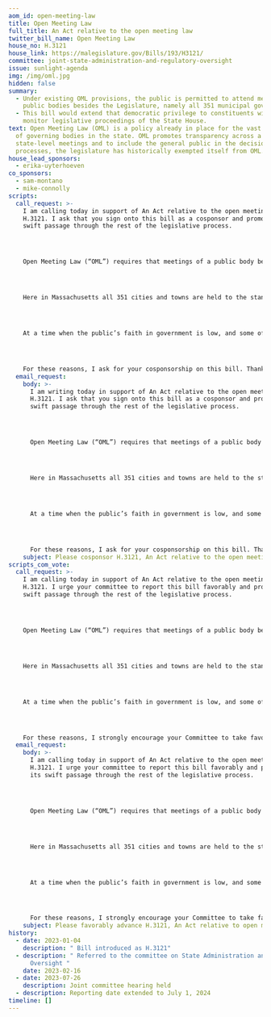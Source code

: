 ```yaml
---
aom_id: open-meeting-law
title: Open Meeting Law
full_title: An Act relative to the open meeting law
twitter_bill_name: Open Meeting Law
house_no: H.3121
house_link: https://malegislature.gov/Bills/193/H3121/
committee: joint-state-administration-and-regulatory-oversight
issue: sunlight-agenda
img: /img/oml.jpg
hidden: false
summary:
  - Under existing OML provisions, the public is permitted to attend meetings of
    public bodies besides the Legislature, namely all 351 municipal governments.
  - This bill would extend that democratic privilege to constituents wishing to
    monitor legislative proceedings of the State House.
text: Open Meeting Law (OML) is a policy already in place for the vast majority
  of governing bodies in the state. OML promotes transparency across a number of
  state-level meetings and to include the general public in the decision-making
  processes, the legislature has historically exempted itself from OML.
house_lead_sponsors:
  - erika-uyterhoeven
co_sponsors:
  - sam-montano
  - mike-connolly
scripts:
  call_request: >-
    I am calling today in support of An Act relative to the open meeting law,
    H.3121. I ask that you sign onto this bill as a cosponsor and promote its
    swift passage through the rest of the legislative process.




    Open Meeting Law (“OML”) requires that meetings of a public body be open to the public, notice of meetings given in advance, and records of past meetings made available. By opening up the inner workings of government to the people, OML is a cornerstone of any democracy. Not only does the public have the right to observe the deliberations of policy that will shape their lives, we make better policy when everyday people are able to understand and participate more actively in their government. 




    Here in Massachusetts all 351 cities and towns are held to the standards of OML, and rightfully so; Bay Staters can attend their school board or city council meetings to observe how the governing bodies they elected are (or are not) fulfilling their duties and promises, and to understand why these decisions are being made in the first place. The Legislature, the most powerful deliberative body in the state, is not held to this standard. In fact, Massachusetts is one of only 11 states where the Legislature is exempt from OML. 




    At a time when the public’s faith in government is low, and some of the most critical policy challenges of our lifetime are on the horizon, subjecting the Legislature to basic transparency and accountability such as OML so that all voices can be heard and represented has never been more important. 




    For these reasons, I ask for your cosponsorship on this bill. Thank you for your time and consideration.
  email_request:
    body: >-
      I am writing today in support of An Act relative to the open meeting law,
      H.3121. I ask that you sign onto this bill as a cosponsor and promote its
      swift passage through the rest of the legislative process.




      Open Meeting Law (“OML”) requires that meetings of a public body be open to the public, notice of meetings given in advance, and records of past meetings made available. By opening up the inner workings of government to the people, OML is a cornerstone of any democracy. Not only does the public have the right to observe the deliberations of policy that will shape their lives, we make better policy when everyday people are able to understand and participate more actively in their government. 




      Here in Massachusetts all 351 cities and towns are held to the standards of OML, and rightfully so; Bay Staters can attend their school board or city council meetings to observe how the governing bodies they elected are (or are not) fulfilling their duties and promises, and to understand why these decisions are being made in the first place. The Legislature, the most powerful deliberative body in the state, is not held to this standard. In fact, Massachusetts is one of only 11 states where the Legislature is exempt from OML. 




      At a time when the public’s faith in government is low, and some of the most critical policy challenges of our lifetime are on the horizon, subjecting the Legislature to basic transparency and accountability such as OML so that all voices can be heard and represented has never been more important. 




      For these reasons, I ask for your cosponsorship on this bill. Thank you for your time and consideration.
    subject: Please cosponsor H.3121, An Act relative to the open meeting law
scripts_com_vote:
  call_request: >-
    I am calling today in support of An Act relative to the open meeting law,
    H.3121. I urge your committee to report this bill favorably and promote its
    swift passage through the rest of the legislative process.




    Open Meeting Law (“OML”) requires that meetings of a public body be open to the public, notice of meetings given in advance, and records of past meetings made available. By opening up the inner workings of government to the people, OML is a cornerstone of any democracy. Not only does the public have the right to observe the deliberations of policy that will shape their lives, we make better policy when everyday people are able to understand and participate more actively in their government. 




    Here in Massachusetts all 351 cities and towns are held to the standards of OML, and rightfully so; Bay Staters can attend their school board or city council meetings to observe how the governing bodies they elected are (or are not) fulfilling their duties and promises, and to understand why these decisions are being made in the first place. The Legislature, the most powerful deliberative body in the state, is not held to this standard. In fact, Massachusetts is one of only 11 states where the Legislature is exempt from OML. 




    At a time when the public’s faith in government is low, and some of the most critical policy challenges of our lifetime are on the horizon, subjecting the Legislature to basic transparency and accountability such as OML so that all voices can be heard and represented has never been more important. 




    For these reasons, I strongly encourage your Committee to take favorable action on this bill. Thank you for your time and consideration.
  email_request:
    body: >-
      I am calling today in support of An Act relative to the open meeting law,
      H.3121. I urge your committee to report this bill favorably and promote
      its swift passage through the rest of the legislative process.




      Open Meeting Law (“OML”) requires that meetings of a public body be open to the public, notice of meetings given in advance, and records of past meetings made available. By opening up the inner workings of government to the people, OML is a cornerstone of any democracy. Not only does the public have the right to observe the deliberations of policy that will shape their lives, we make better policy when everyday people are able to understand and participate more actively in their government. 




      Here in Massachusetts all 351 cities and towns are held to the standards of OML, and rightfully so; Bay Staters can attend their school board or city council meetings to observe how the governing bodies they elected are (or are not) fulfilling their duties and promises, and to understand why these decisions are being made in the first place. The Legislature, the most powerful deliberative body in the state, is not held to this standard. In fact, Massachusetts is one of only 11 states where the Legislature is exempt from OML. 




      At a time when the public’s faith in government is low, and some of the most critical policy challenges of our lifetime are on the horizon, subjecting the Legislature to basic transparency and accountability such as OML so that all voices can be heard and represented has never been more important. 




      For these reasons, I strongly encourage your Committee to take favorable action on this bill. Thank you for your time and consideration.
    subject: Please favorably advance H.3121, An Act relative to open meeting law
history:
  - date: 2023-01-04
    description: " Bill introduced as H.3121"
  - description: " Referred to the committee on State Administration and Regulatory
      Oversight "
    date: 2023-02-16
  - date: 2023-07-26
    description: Joint committee hearing held
  - description: Reporting date extended to July 1, 2024
timeline: []
---
```

